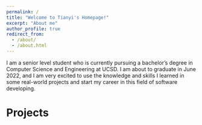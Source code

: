```yaml
---
permalink: /
title: "Welcome to Tianyi's Homepage!"
excerpt: "About me"
author_profile: true
redirect_from: 
  - /about/
  - /about.html
---
```


I am a senior level student who is currently pursuing a bachelor’s degree in Computer Science and Engineering at UCSD. I am about to graduate in June 2022, and I am very excited to use the knowledge and skills I learned in some real-world projects and start my career in this field of software developing.

Projects
======

 



